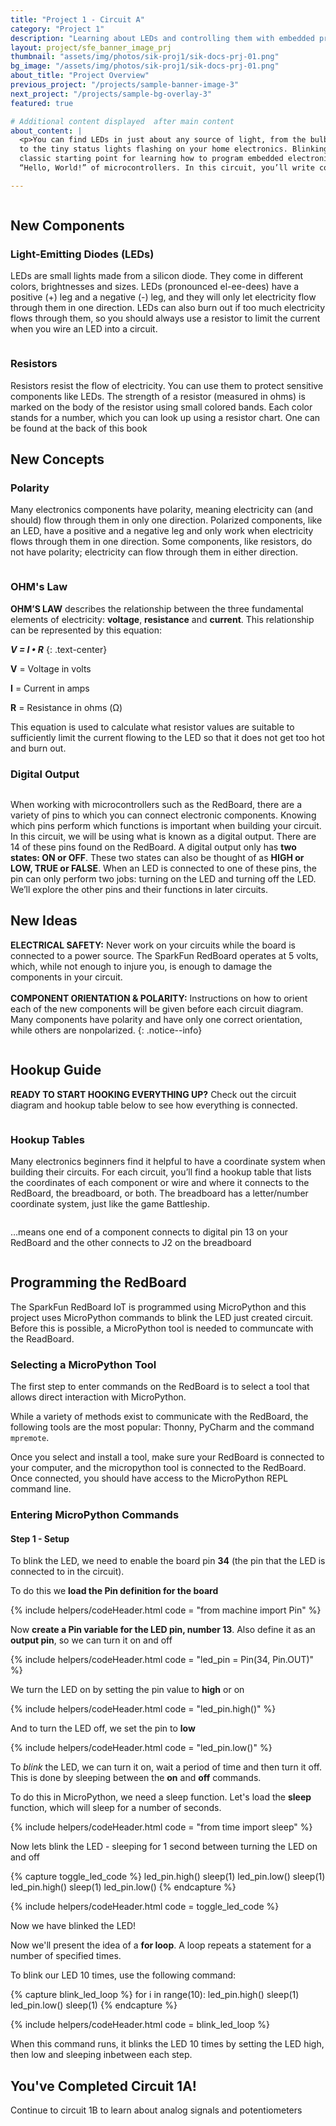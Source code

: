 ```yaml
---
title: "Project 1 - Circuit A"
category: "Project 1"
description: "Learning about LEDs and controlling them with embedded programming"
layout: project/sfe_banner_image_prj
thumbnail: "assets/img/photos/sik-proj1/sik-docs-prj-01.png"
bg_image: "/assets/img/photos/sik-proj1/sik-docs-prj-01.png"
about_title: "Project Overview"
previous_project: "/projects/sample-banner-image-3"
next_project: "/projects/sample-bg-overlay-3"
featured: true

# Additional content displayed  after main content
about_content: |
  <p>You can find LEDs in just about any source of light, from the bulbs lighting your home
  to the tiny status lights flashing on your home electronics. Blinking an LED is the
  classic starting point for learning how to program embedded electronics. It’s the
  “Hello, World!” of microcontrollers. In this circuit, you’ll write code that makes an LED blink on and off. </p>

---
```





<figure class="itooltip itooltip-dark hover-scale rounded" title='<p class="mb-0">Circuit 1A - what is needed</p>'>
    <img src="/assets/img/photos/sik-proj1/sik-demo-prj1-ca-need.png"  alt="" />
</figure>

## New Components

### Light-Emitting Diodes (LEDs)

LEDs are small lights made from a silicon diode. They come in different colors, brightnesses and sizes. LEDs (pronounced el-ee-dees)
have a positive (+) leg and a negative (-) leg, and they will only let electricity flow
through them in one direction. LEDs can also burn out if too much electricity flows
through them, so you should always use a resistor to limit the current when you wire
an LED into a circuit.

<figure class="itooltip itooltip-dark hover-scale rounded" title='<p class="mb-0">LEDs</p>'>
    <img src="/assets/img/photos/sik-proj1/sik-docs-prj1-ca-leds.png"  alt="" />
</figure>

### Resistors

Resistors resist the flow of electricity. You can use them to protect sensitive
components like LEDs. The strength of a resistor (measured in ohms) is marked on
the body of the resistor using small colored bands. Each color stands for a number,
which you can look up using a resistor chart. One can be found at the back of this book

## New Concepts

### Polarity

Many electronics components have polarity, meaning electricity can (and
should) flow through them in only one direction. Polarized components, like an LED, have a positive and a negative leg and only work when electricity flows
through them in one direction. Some components, like resistors,
do not have polarity; electricity can flow through them in either direction.

<figure class="itooltip itooltip-dark hover-scale rounded" title='<p class="mb-0">Polarity</p>'>
    <img src="/assets/img/photos/sik-proj1/sik-docs-prj1-ca-polo.png"  alt="" />
</figure>


### OHM's Law

**OHM’S LAW** describes the relationship between the three fundamental elements of electricity: **voltage**, **resistance** and **current**. This relationship can be represented by this equation:

***V = I • R***
{: .text-center}

**V** = Voltage in volts

**I** = Current in amps

**R** = Resistance in ohms (Ω)

This equation is used to calculate what resistor values are suitable to sufficiently limit the current flowing to the LED so that it does not get too hot and burn out.

### Digital Output 

<figure class="itooltip itooltip-dark hover-scale rounded" title='<p class="mb-0">Digital Output Pins</p>'>
    <img src="/assets/img/photos/sik-proj1/sik-demo-prj1-ca-digout.png"  alt="" />
</figure>

When working with microcontrollers such as the RedBoard, there are a variety of pins to which you can connect electronic components. Knowing which pins perform which functions is important when building your circuit. In this circuit, we will be using what is known as a digital output. There are 14 of these pins found on the RedBoard. A digital output only has **two states: ON or OFF**. These two states can also be thought of as **HIGH or LOW, TRUE or FALSE**. When an LED is connected to one of these pins, the pin can only perform two jobs: turning on the LED and turning off the LED. We’ll explore the other pins and their functions in later circuits.


##  New Ideas

**ELECTRICAL SAFETY:** Never work on your circuits while the board is connected to
a power source. The SparkFun RedBoard operates at 5 volts, which, while not enough to
injure you, is enough to damage the components in your circuit. <br><br> **COMPONENT ORIENTATION & POLARITY:** Instructions on how to orient each of
the new components will be given before each circuit diagram. Many components have
polarity and have only one correct orientation, while others are nonpolarized.
{: .notice--info}

<figure class="itooltip itooltip-dark hover-scale rounded" title='<p class="mb-0">New Ideas</p>'>
    <img src="/assets/img/photos/sik-proj1/sik-demo-prj1-ca-new-ideas1.png"  alt="" />
</figure>


## Hookup Guide

**READY TO START HOOKING EVERYTHING UP?** Check out the circuit diagram and
hookup table below to see how everything is connected.

<figure class="itooltip itooltip-dark hover-scale rounded" title='<p class="mb-0">Hookup Diagram</p>'>
    <img src="/assets/img/photos/sik-proj1/sik-demo-prj1-ca-hookup-diag.png"  alt="" />
</figure>

### Hookup Tables

Many electronics beginners find it helpful to have a coordinate system when building their circuits. For each circuit, you’ll find a hookup table that lists the coordinates of each component or wire and where it connects to the RedBoard, the breadboard, or both. The breadboard has a letter/number coordinate system, just
like the game Battleship.

<figure class="itooltip itooltip-dark hover-scale rounded" title='<p class="mb-0">Hookup Diagram Example</p>'>
    <img src="/assets/img/photos/sik-proj1/sik-demo-prj1-ca-hu-ex.png"  alt="" />
</figure>

…means one end of a component connects to digital pin 13 on your RedBoard and
the other connects to J2 on the breadboard

<figure class="itooltip itooltip-dark hover-scale rounded" title='<p class="mb-0">Hookup Diagram</p>'>
    <img src="/assets/img/photos/sik-proj1/sik-demo-prj1-ca-hu-table.png"  alt="" />
</figure>


## Programming the RedBoard

The SparkFun RedBoard IoT is programmed using MicroPython and this project uses MicroPython commands to blink the LED just created circuit.  Before this is possible, a MicroPython tool is needed to communcate with the ReadBoard.

### Selecting a MicroPython Tool

The first step to enter commands on the RedBoard is to select a tool that allows direct interaction with MicroPython. 

While a variety of methods exist to communicate with the RedBoard, the following tools are the most popular: Thonny, PyCharm and the command `mpremote`.



Once you select and install a tool, make sure your RedBoard is connected to your computer, and the micropython tool is connected to the RedBoard. Once connected, you should have access to the MicroPython REPL command line.

### Entering MicroPython Commands

#### Step 1 - Setup

To blink the LED, we need to enable the board pin **34** (the pin that the LED is connected to in the circuit).  

To do this we **load the Pin definition for the board**

{% 
    include helpers/codeHeader.html 
    code = "from machine import Pin"
%}

Now **create a Pin variable for the LED pin, number 13**. Also define it as an **output pin**, so we can turn it on and off

{% 
    include helpers/codeHeader.html 
    code = "led_pin = Pin(34, Pin.OUT)"
%}

We turn the LED on by setting the pin value to **high** or on

{% 
    include helpers/codeHeader.html 
    code = "led_pin.high()"
%}

And to turn the LED off, we set the pin to **low**

{% 
    include helpers/codeHeader.html 
    code = "led_pin.low()"
%}

To *blink* the LED, we can turn it on, wait a period of time and then turn it off. This is done by sleeping between the **on** and **off** commands. 

To do this in MicroPython, we need a sleep function. Let's load the **sleep** function, which will sleep for a number of seconds.

{% 
    include helpers/codeHeader.html 
    code = "from time import sleep"
%}

Now lets blink the LED - sleeping for 1 second between turning the LED on and off

{% capture toggle_led_code %}
led_pin.high()
sleep(1)
led_pin.low()
sleep(1)
led_pin.high()
sleep(1)
led_pin.low()
{% endcapture %}

{% 
    include helpers/codeHeader.html 
    code = toggle_led_code
%}

Now we have blinked the LED! 

Now we'll present the idea of a **for loop**. A loop repeats a statement for a number of specified times. 

To blink our LED 10 times, use the following command:

{% capture blink_led_loop %}
for i in range(10):
    led_pin.high()
    sleep(1)
    led_pin.low()
    sleep(1)
{% endcapture %}

{% 
    include helpers/codeHeader.html 
    code = blink_led_loop
%}

When this command runs, it blinks the LED 10 times by setting the LED high, then low and sleeping inbetween each step. 

## You've Completed Circuit 1A!

Continue to circuit 1B to learn about analog signals and potentiometers


<figure class="itooltip itooltip-dark hover-scale rounded" title='<p class="mb-0">Next - Circuit 1B</p>'>
    <img src="/assets/img/photos/sik-proj1/sik-demo-prj1-ca-next.png"  alt="" />
</figure>
